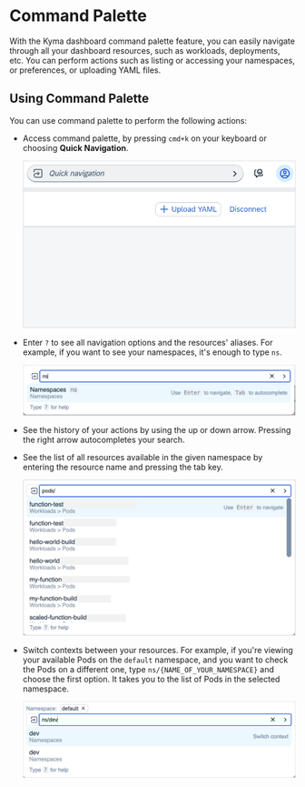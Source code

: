 # Command Palette

With the Kyma dashboard command palette feature, you can easily navigate through all your dashboard resources, such as workloads, deployments, etc.
You can perform actions such as listing or accessing your namespaces, or preferences, or uploading YAML files.

## Using Command Palette

You can use command palette to perform the following actions:

- Access command palette, by pressing `cmd+k` on your keyboard or choosing **Quick Navigation**.

  ![Quick navigation](assets/quick-navi.png)

- Enter `?` to see all navigation options and the resources' aliases. For example, if you want to see your namespaces, it's enough to type `ns`.

  ![Namespaces in navigation](assets/navigation-ns.png)

- See the history of your actions by using the up or down arrow. Pressing the right arrow autocompletes your search.

- See the list of all resources available in the given namespace by entering the resource name and pressing the tab key.

  ![Listing all resources](assets/navigation-resources.png)

- Switch contexts between your resources. For example, if you're viewing your available Pods on the `default` namespace, and you want to check the Pods on a different one, type `ns/{NAME_OF_YOUR_NAMESPACE}` and choose the first option. It takes you to the list of Pods in the selected namespace.

  ![Switch context](assets/switch-context.png)
